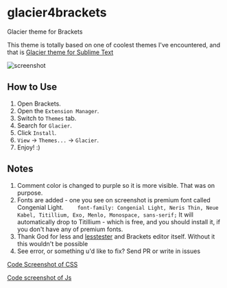 # glacier4brackets
Glacier theme for Brackets

This theme is totally based on one of coolest themes I've encountered,
and that is [Glacier theme for Sublime Text](https://github.com/shovelandsandbox/glacier-theme)

![screenshot](https://github.com/diomed/glacier4brackets/blob/master/screenshot/imageedit_1_9694626245.png)

##  How to Use
1. Open Brackets.
2. Open the `Extension Manager`.
3. Switch to `Themes` tab.
4. Search for `Glacier`.
5. Click `Install`.
6. `View` -> `Themes...` -> `Glacier`.
7. Enjoy! :)

## Notes

1. Comment color is changed to purple so it is more visible. That was on purpose.
2. Fonts are added - one you see on screenshot is premium font called Congenial Light.
   `    font-family: Congenial Light, Neris Thin, Neue Kabel, Titillium, Exo, Menlo, Monospace, sans-serif;` 
   It will automatically drop to Titillium - which is free, and you should install it, if you don't have any 
   of premium fonts.
3. Thank God for less and [lesstester](https://lesstester.com) and Brackets editor itself. Without it this wouldn't be possible
4. See error, or something u'd like to fix? Send PR or write in issues


[Code Screenshot of CSS](https://img42.com/TC_Fq)

[Code screenshot of Js](https://img42.com/YSkDq)
